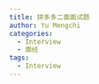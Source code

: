 ```yaml
---
title: 拼多多二面面试题
author: Yu Mengchi
categories:
  - Interview
  - 面经 
tags:
  - Interview
---
```

  













